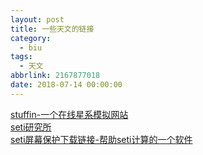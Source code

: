 ```yaml
---
layout: post
title: 一些天文的链接
category: 
  - biu
tags: 
  - 天文
abbrlink: 2167877018
date: 2018-07-14 00:00:00
---
```

[stuffin-一个在线星系模拟网站](http://stuffin.space)  
[seti研究所](https://www.seti.org/)  
[seti屏幕保护下载链接-帮助seti计算的一个软件](https://setiathome.berkeley.edu/join.php)